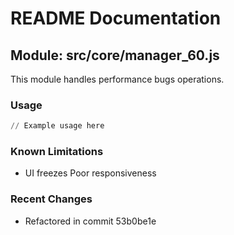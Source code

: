 # README Documentation

## Module: src/core/manager_60.js

This module handles performance bugs operations.

### Usage

```python
// Example usage here
```

### Known Limitations

- UI freezes Poor responsiveness

### Recent Changes

- Refactored in commit 53b0be1e
